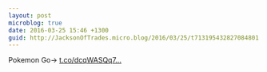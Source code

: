 ```yaml
---
layout: post
microblog: true
date: 2016-03-25 15:46 +1300
guid: http://JacksonOfTrades.micro.blog/2016/03/25/t713195432827084801.html
---
```

Pokemon Go→ [t.co/dcqWASQq7...](https://t.co/dcqWASQq74)
